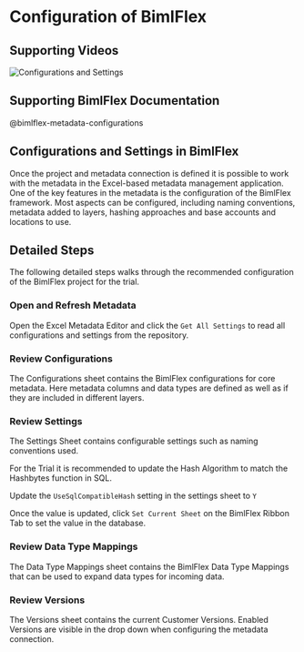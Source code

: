 # Configuration of BimlFlex

## Supporting Videos

![Configurations and Settings](https://www.youtube.com/watch?v=yMDi0RaB9G8)

## Supporting BimlFlex Documentation

@bimlflex-metadata-configurations

## Configurations and Settings in BimlFlex

Once the project and metadata connection is defined it is possible to work with the metadata in the Excel-based metadata management application.
One of the key features in the metadata is the configuration of the BimlFlex framework. Most aspects can be configured, including naming conventions, metadata added to layers, hashing approaches and base accounts and locations to use.

## Detailed Steps

The following detailed steps walks through the recommended configuration of the BimlFlex project for the trial.

### Open and Refresh Metadata

Open the Excel Metadata Editor and click the `Get All Settings` to read all configurations and settings from the repository.

### Review Configurations

The Configurations sheet contains the BimlFlex configurations for core metadata. Here metadata columns and data types are defined as well as if they are included in different layers.

### Review Settings

The Settings Sheet contains configurable settings such as naming conventions used.

For the Trial it is recommended to update the Hash Algorithm to match the Hashbytes function in SQL.

Update the `UseSqlCompatibleHash` setting in the settings sheet to `Y`

Once the value is updated, click `Set Current Sheet` on the BimlFlex Ribbon Tab to set the value in the database.

### Review Data Type Mappings

The Data Type Mappings sheet contains the BimlFlex Data Type Mappings that can be used to expand data types for incoming data.

### Review Versions

The Versions sheet contains the current Customer Versions. Enabled Versions are visible in the drop down when configuring the metadata connection.
